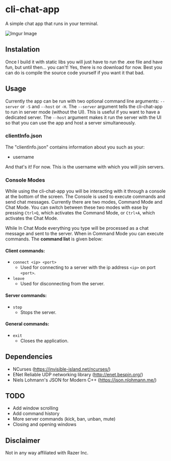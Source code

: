 # cli-chat-app

A simple chat app that runs in your terminal.

![Imgur Image](https://imgur.com/HPxQdCz.jpg)

## Instalation

Once I build it with static libs you will just have to run the .exe file and have fun, but until then... you can't! Yes, there is no download for now. Best you can do is compile the source code yourself if you want it that bad.

## Usage

Currently the app can be run with two optional command line arguments: `--server` or `-S` and `--host` or `-H`. The `--server` argument tells the cli-chat-app to run in server mode (without the UI). This is useful if you want to have a dedicated server. The `--host` argument makes it run the server with the UI so that you can use the app and host a server simultaneously.

### clientInfo.json

The "clientInfo.json" contains information about you such as your:

 - username

And that's it! For now. This is the username with which you will join servers.

### Console Modes

While using the cli-chat-app you will be interacting with it through a console at the bottom of the screen. The Console is used to execute commands and send chat messages. Currently there are two modes, Command Mode and Chat Mode. You can switch between these two modes with ease by pressing `Ctrl+Q`, which activates the Command Mode, or `Ctrl+A`, which activates the Chat Mode.

While In Chat Mode everything you type will be processed as a chat message and sent to the server. When in Command Mode you can execute commands. The **command list** is given below:

#### Client commands:

 - `connect <ip> <port>`
	 - Used for connecting to a server with the ip address `<ip>` on port `<port>`.
 - `leave`
	 - Used for disconnecting from the server.

#### Server commands:

- `stop`
	- Stops the server.

#### General commands:

 - `exit`
	 - Closes the application.

## Dependencies

- NCurses (https://invisible-island.net/ncurses/)
- ENet Reliable UDP networking library (http://enet.bespin.org/)
- Niels Lohmann's JSON for Modern C++ (https://json.nlohmann.me/)

## TODO

 - Add window scrolling
 - Add command history
 - More server commands (kick, ban, unban, mute)
 - Closing and opening windows

## Disclaimer

Not in any way affiliated with Razer Inc.

